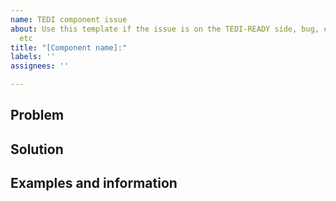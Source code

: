 ```yaml
---
name: TEDI component issue
about: Use this template if the issue is on the TEDI-READY side, bug, enhancement
  etc
title: "[Component name]:"
labels: ''
assignees: ''

---
```


## Problem


## Solution


## Examples and information
